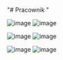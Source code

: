 "# Pracownik " 

![image](https://user-images.githubusercontent.com/72441583/142471046-91404d42-fc99-4775-aeb5-86709796baab.png)       ![image](https://user-images.githubusercontent.com/72441583/142470554-0013ae59-09f2-42a3-9429-6afbca25418b.png)



![image](https://user-images.githubusercontent.com/72441583/142470603-5b55b043-867f-4f3f-b0fe-2e3d717e1ff8.png)  ![image](https://user-images.githubusercontent.com/72441583/142470646-d8d2f521-4af4-4f2a-9572-8b65bb59a9ba.png)



![image](https://user-images.githubusercontent.com/72441583/142470761-8b9118bf-cac4-46b2-afc9-f506cd39e4e2.png)  ![image](https://user-images.githubusercontent.com/72441583/142470806-efe915df-f398-4985-a45c-88c9ae3bd677.png)



